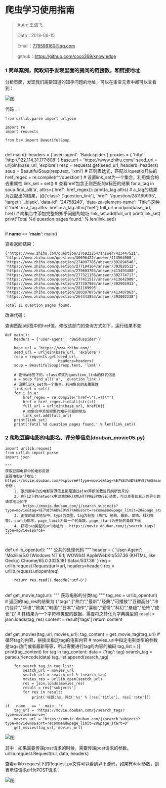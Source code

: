 
# 爬虫学习使用指南

>Auth: 王海飞
>
>Data：2018-06-15
>
>Email：779598160@qq.com
>
>github：https://github.com/coco369/knowledge 



### 1 简单案例，爬取知乎发现里面的提问的链接数，和链接地址

分析页面，发现我们需要知道的知乎问题的地址，可以在审查元素中都可以查看到：

![图](../images/bs4_zhihu_question.png)

代码：

	from urllib.parse import urljoin
	
	import re
	import requests
	
	from bs4 import BeautifulSoup


​	
	def main():
	    headers = {'user-agent': 'Baiduspider'}
	    proxies = {
	        'http': 'http://122.114.31.177:808'
	    }
	    base_url = 'https://www.zhihu.com/'
	    seed_url = urljoin(base_url, 'explore')
	    resp = requests.get(seed_url,
	                        headers=headers)
	    soup = BeautifulSoup(resp.text, 'lxml')
	    # 正则表达式，匹配以/questio开头的
	    href_regex = re.compile(r'^/question')
	    # 设置link_set为一个集合，利用集合的去重属性
	    link_set = set()
		# 查看href包含正则匹配的a标签的结果
	    for a_tag in soup.find_all('a', attrs={'href': href_regex}):
	        print(a_tag.attrs)
	        # a_tag的结果为匹配出的结果，如{'class': ['question_link'], 'href': '/question/281169995', 'target': '_blank', 'data-id': '24758240', 'data-za-element-name': 'Title'}这种
	        if 'href' in a_tag.attrs:
	            href = a_tag.attrs['href']
	            full_url = urljoin(base_url, href)
	            # 向集合中添加完整的知乎问题的地址
	            link_set.add(full_url)
	    print(link_set)
	    print('Total %d question pages found.' % len(link_set))


​	
	if __name__ == '__main__':
	    main()

查看返回结果：

	{'https://www.zhihu.com/question/276922254/answer/413447521', 'https://www.zhihu.com/question/30696422/answer/413564008', 'https://www.zhihu.com/question/274007785/answer/392894546', 'https://www.zhihu.com/question/277104164/answer/393020512', 'https://www.zhihu.com/question/279603703/answer/413493488', 'https://www.zhihu.com/question/277321156/answer/392774717', 'https://www.zhihu.com/question/277411517/answer/413642909', 'https://www.zhihu.com/question/277307983/answer/392905933', 'https://www.zhihu.com/question/281169995', 'https://www.zhihu.com/question/280307875/answer/413407063', 'https://www.zhihu.com/question/264443853/answer/393002238'}
	
	Total 11 question pages found.


改进代码：

查询匹配a标签中的href值，修改该部门的查询方式如下，运行结果不变

	def main():
	    headers = {'user-agent': 'Baiduspider'}
	
	    base_url = 'https://www.zhihu.com/'
	    seed_url = urljoin(base_url, 'explore')
	    resp = requests.get(seed_url,
	                        headers=headers)
	    soup = BeautifulSoup(resp.text, 'lxml')
	
		# 查询a标签下的，class样式为question_link的样式信息
	    a = soup.find_all('a', 'question_link')
	    # 设置link_set为一个集合，利用集合的去重属性
	    link_set = set()
	    for i in a:
	        href_regex = re.compile('href=\"(.+?)\"')
	        href = href_regex.findall(str(i))
	        full_url = urljoin(base_url, href[0])
	        # 向集合中添加完整的知乎问题的地址
	        link_set.add(full_url)
	    print(link_set)
	    print('Total %d question pages found.' % len(link_set))


### 2 爬取豆瓣电影的电影名、评分等信息(douban_movie05.py)


	import urllib.request
	from urllib import parse
	import json
	
	"""
	获取豆瓣电影中的电影资源
	豆瓣电影url地址：https://movie.douban.com/explore#!type=movie&tag=%E7%83%AD%E9%97%A8&sort=recommend&page_limit=20&page_start=0
	分析：
	    1. 该页面中的的电影资源信息都是通过ajax异步加载进行刷新出来的
	    2. 在F12下的network中过滤XHR(XMLHTTPRESPONSE)请求，可以查看到真正的异步的请求地址如下
	        https://movie.douban.com/j/search_subjects?type=movie&tag=%E7%83%AD%E9%97%A8&sort=recommend&page_limit=20&page_start=20
	    3. 正在的请求地址中，type为类型，tag为标签（热门、经典、最新、爱情、科幻等等），sort为排序，page_limit为每一个的条数，page_start为开始的条数下标
	    4. 获取tag类型的url地址为： https://movie.douban.com/j/search_tags?type=movie&source=
	"""


​	
	def urllib_open(url):
	    """
	    公共的处理代码
	    """
	    header = {
	        'User-Agent': 'Mozilla/5.0 (Windows NT 6.1; WOW64) AppleWebKit/537.36 (KHTML, like Gecko) Chrome/65.0.3325.181 Safari/537.36'
	    }
	    req = urllib.request.Request(url=url, headers=header)
	    res = urllib.request.urlopen(req)
	
	    return res.read().decode('utf-8')


​	
	def get_movie_tag(url):
	    """
	    获取电影的分类tag
	    """
	    tag_res = urllib_open(url)
	    # 返回的tag_res的结果为'{"tags":["热门","最新","经典","可播放","豆瓣高分","冷门佳片","华语","欧美","韩国","日本","动作","喜剧","爱情","科幻","悬疑","恐怖","成长"]}'
	    # 其结果为一个字符串类型的数据，需要将之转化为字典类型的
	    result = json.loads(tag_res)
	    content = result['tags']
	    return content


​	
	def get_movies(tag_url, movies_url):
	    tag_content = get_movie_tag(tag_url)
	    # 循环tag的内容，拼接出指定tag的电影内容
	    # movies_url中指定电影类型的参数是tag=热门或者最新等等，所以需要进行tag的内容的编码
	    tag_list = []
	    print(tag_content)
	    for tag in tag_content:
	        data = {'tag': tag}
	        search_tag = parse.urlencode(data)
	        tag_list.append(search_tag)
	
	    for search_tag in tag_list:
	        seatch_url = movies_url
	        seatch_url = seatch_url % (search_tag)
	        movies_res = urllib_open(seatch_url)
	        res = json.loads(movies_res)
	        result = res['subjects']
	        for res in result:
	            print('标题:%s，评分：%s' % (res['title'], res['rate']))
	
	if __name__ == '__main__':
	    tag_url = 'https://movie.douban.com/j/search_tags?type=movie&source='
	    movies_url = 'https://movie.douban.com/j/search_subjects?type=movie&%s&sort=recommend&page_limit=20&page_start=0'
	    get_movies(tag_url, movies_url)

![图](../images/spider_douban_moviews.png)

其中：如果需要传递post请求的时候，需要传递post请求的参数，urllib.request.Request(rul, data, headers)

查看urllib.request下的Request.py文件可以看到以下源码，如果有data参数，则表示该请求url为POST请求：


![图](../images/spider_request_data.png)
